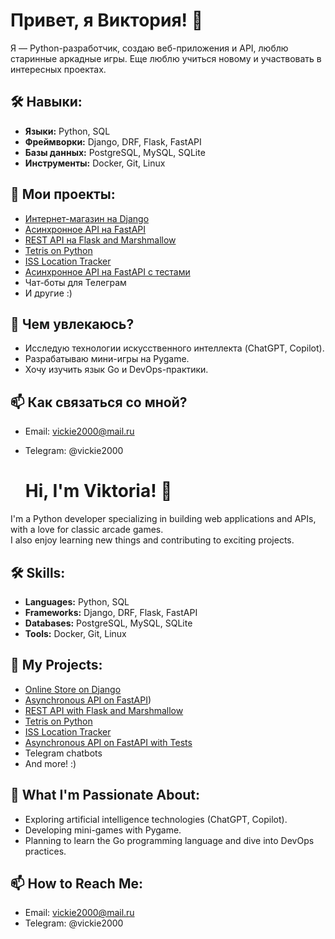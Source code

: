 # Привет, я Виктория! 👋  

Я — Python-разработчик, создаю веб-приложения и API, люблю старинные аркадные игры. 
Еще люблю учиться новому и участвовать в интересных проектах.  

## 🛠️ Навыки:  
- **Языки:** Python, SQL  
- **Фреймворки:** Django, DRF, Flask, FastAPI  
- **Базы данных:** PostgreSQL, MySQL, SQLite  
- **Инструменты:** Docker, Git, Linux  

## 🌟 Мои проекты:  
- [Интернет-магазин на Django](https://github.com/vkrasnyan/python-django-shop)  
- [Асинхронное API на FastAPI](https://github.com/vkrasnyan/FastAPIMicroblog)  
- [REST API на Flask and Marshmallow ](https://github.com/vkrasnyan/Rest_Api_Flask)
- [Tetris on Python](https://github.com/vkrasnyan/Simple-Tetris-on-Python)
- [ISS Location Tracker](https://github.com/vkrasnyan/MKSlocation)
- [Асинхронное API на FastAPI с тестами](https://github.com/vkrasnyan/FastApiCookingBookWithTests)
- Чат-боты для Телеграм
- И другие :)

## 🧐 Чем увлекаюсь?  
- Исследую технологии искусственного интеллекта (ChatGPT, Copilot).  
- Разрабатываю мини-игры на Pygame.  
- Хочу изучить язык Go и DevOps-практики.  

## 📫 Как связаться со мной?  
- Email: vickie2000@mail.ru
- Telegram: @vickie2000

  # Hi, I'm Viktoria! 👋  

I'm a Python developer specializing in building web applications and APIs, with a love for classic arcade games.  
I also enjoy learning new things and contributing to exciting projects.  

## 🛠️ Skills:  
- **Languages:** Python, SQL  
- **Frameworks:** Django, DRF, Flask, FastAPI  
- **Databases:** PostgreSQL, MySQL, SQLite  
- **Tools:** Docker, Git, Linux  

## 🌟 My Projects:  
- [Online Store on Django](https://github.com/vkrasnyan/python-django-shop)  
- [Asynchronous API on FastAPI](https://github.com/vkrasnyan/FastAPIMicroblog))  
- [REST API with Flask and Marshmallow](https://github.com/vkrasnyan/Rest_Api_Flask)  
- [Tetris on Python](https://github.com/vkrasnyan/Simple-Tetris-on-Python)  
- [ISS Location Tracker](https://github.com/vkrasnyan/MKSlocation)
- [Asynchronous API on FastAPI with Tests](https://github.com/vkrasnyan/FastApiCookingBookWithTests)
- Telegram chatbots  
- And more! :)  

## 🧐 What I'm Passionate About:  
- Exploring artificial intelligence technologies (ChatGPT, Copilot).  
- Developing mini-games with Pygame.  
- Planning to learn the Go programming language and dive into DevOps practices.  

## 📫 How to Reach Me:  
- Email: vickie2000@mail.ru  
- Telegram: @vickie2000  
